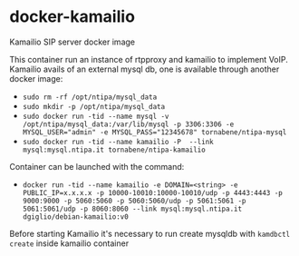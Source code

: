# docker-kamailio
Kamailio SIP server docker image

This container run an instance of rtpproxy and kamailio to implement VoIP.
Kamailio avails of an external mysql db, one is available through another
docker image:

* `sudo rm -rf /opt/ntipa/mysql_data`
* `sudo mkdir -p /opt/ntipa/mysql_data` 
* `sudo docker run -tid --name mysql -v /opt/ntipa/mysql_data:/var/lib/mysql -p 3306:3306 -e MYSQL_USER="admin" -e MYSQL_PASS="12345678" tornabene/ntipa-mysql`
* `sudo docker run -tid --name kamailio -P  --link mysql:mysql.ntipa.it tornabene/ntipa-kamailio`

Container can be launched with the command:

* `docker run -tid --name kamailio -e DOMAIN=<string> -e PUBLIC_IP=x.x.x.x -p 10000-10010:10000-10010/udp -p 4443:4443 -p 9000:9000 -p 5060:5060 -p 5060:5060/udp -p 5061:5061 -p 5061:5061/udp -p 8060:8060 --link mysql:mysql.ntipa.it dgiglio/debian-kamailio:v0`

Before starting Kamailio it's necessary to run 
create mysqldb with `kamdbctl create` inside kamailio container
